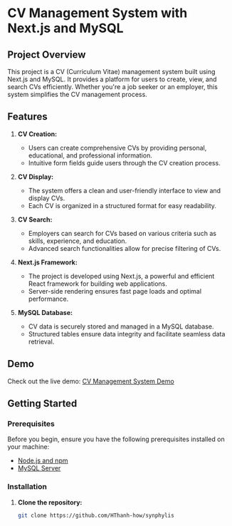 # CV Management System with Next.js and MySQL

## Project Overview

This project is a CV (Curriculum Vitae) management system built using Next.js and MySQL. It provides a platform for users to create, view, and search CVs efficiently. Whether you're a job seeker or an employer, this system simplifies the CV management process.

## Features

1. **CV Creation:**
   - Users can create comprehensive CVs by providing personal, educational, and professional information.
   - Intuitive form fields guide users through the CV creation process.

2. **CV Display:**
   - The system offers a clean and user-friendly interface to view and display CVs.
   - Each CV is organized in a structured format for easy readability.

3. **CV Search:**
   - Employers can search for CVs based on various criteria such as skills, experience, and education.
   - Advanced search functionalities allow for precise filtering of CVs.

4. **Next.js Framework:**
   - The project is developed using Next.js, a powerful and efficient React framework for building web applications.
   - Server-side rendering ensures fast page loads and optimal performance.

5. **MySQL Database:**
   - CV data is securely stored and managed in a MySQL database.
   - Structured tables ensure data integrity and facilitate seamless data retrieval.

## Demo

Check out the live demo: [CV Management System Demo](https://synphylis.vercel.app/)

## Getting Started

### Prerequisites

Before you begin, ensure you have the following prerequisites installed on your machine:

- [Node.js and npm](https://nodejs.org/)
- [MySQL Server](https://dev.mysql.com/downloads/)

### Installation

1. **Clone the repository:**

   ```bash
   git clone https://github.com/HThanh-how/synphylis
